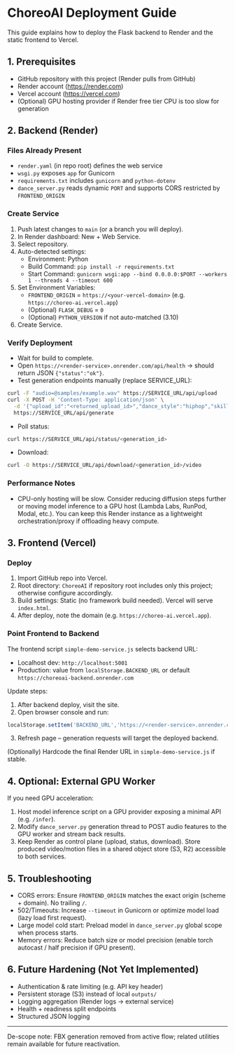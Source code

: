 # ChoreoAI Deployment Guide

This guide explains how to deploy the Flask backend to Render and the static frontend to Vercel.

## 1. Prerequisites
- GitHub repository with this project (Render pulls from GitHub)
- Render account (https://render.com)
- Vercel account (https://vercel.com)
- (Optional) GPU hosting provider if Render free tier CPU is too slow for generation

## 2. Backend (Render)
### Files Already Present
- `render.yaml` (in repo root) defines the web service
- `wsgi.py` exposes `app` for Gunicorn
- `requirements.txt` includes `gunicorn` and `python-dotenv`
- `dance_server.py` reads dynamic `PORT` and supports CORS restricted by `FRONTEND_ORIGIN`

### Create Service
1. Push latest changes to `main` (or a branch you will deploy).
2. In Render dashboard: New + Web Service.
3. Select repository.
4. Auto-detected settings:
   - Environment: Python
   - Build Command: `pip install -r requirements.txt`
   - Start Command: `gunicorn wsgi:app --bind 0.0.0.0:$PORT --workers 1 --threads 4 --timeout 600`
5. Set Environment Variables:
   - `FRONTEND_ORIGIN` = `https://<your-vercel-domain>` (e.g. `https://choreo-ai.vercel.app`)
   - (Optional) `FLASK_DEBUG` = `0`
   - (Optional) `PYTHON_VERSION` if not auto-matched (3.10)
6. Create Service.

### Verify Deployment
- Wait for build to complete.
- Open `https://<render-service>.onrender.com/api/health` → should return JSON `{"status":"ok"}`.
- Test generation endpoints manually (replace SERVICE_URL):
```bash
curl -F "audio=@samples/example.wav" https://SERVICE_URL/api/upload
curl -X POST -H 'Content-Type: application/json' \
  -d '{"upload_id":"<returned_upload_id>","dance_style":"hiphop","skill_level":3}' \
  https://SERVICE_URL/api/generate
```
- Poll status:
```bash
curl https://SERVICE_URL/api/status/<generation_id>
```
- Download:
```bash
curl -O https://SERVICE_URL/api/download/<generation_id>/video
```

### Performance Notes
- CPU-only hosting will be slow. Consider reducing diffusion steps further or moving model inference to a GPU host (Lambda Labs, RunPod, Modal, etc.). You can keep this Render instance as a lightweight orchestration/proxy if offloading heavy compute.

## 3. Frontend (Vercel)
### Deploy
1. Import GitHub repo into Vercel.
2. Root directory: `ChoreoAI` if repository root includes only this project; otherwise configure accordingly.
3. Build settings: Static (no framework build needed). Vercel will serve `index.html`.
4. After deploy, note the domain (e.g. `https://choreo-ai.vercel.app`).

### Point Frontend to Backend
The frontend script `simple-demo-service.js` selects backend URL:
- Localhost dev: `http://localhost:5001`
- Production: value from `localStorage.BACKEND_URL` or default `https://choreoai-backend.onrender.com`

Update steps:
1. After backend deploy, visit the site.
2. Open browser console and run:
```js
localStorage.setItem('BACKEND_URL','https://<render-service>.onrender.com');
```
3. Refresh page – generation requests will target the deployed backend.

(Optionally) Hardcode the final Render URL in `simple-demo-service.js` if stable.

## 4. Optional: External GPU Worker
If you need GPU acceleration:
1. Host model inference script on a GPU provider exposing a minimal API (e.g. `/infer`).
2. Modify `dance_server.py` generation thread to POST audio features to the GPU worker and stream back results.
3. Keep Render as control plane (upload, status, download). Store produced video/motion files in a shared object store (S3, R2) accessible to both services.

## 5. Troubleshooting
- CORS errors: Ensure `FRONTEND_ORIGIN` matches the exact origin (scheme + domain). No trailing `/`.
- 502/Timeouts: Increase `--timeout` in Gunicorn or optimize model load (lazy load first request).
- Large model cold start: Preload model in `dance_server.py` global scope when process starts.
- Memory errors: Reduce batch size or model precision (enable torch autocast / half precision if GPU present).

## 6. Future Hardening (Not Yet Implemented)
- Authentication & rate limiting (e.g. API key header)
- Persistent storage (S3) instead of local `outputs/`
- Logging aggregation (Render logs → external service)
- Health + readiness split endpoints
- Structured JSON logging

---
De-scope note: FBX generation removed from active flow; related utilities remain available for future reactivation.
